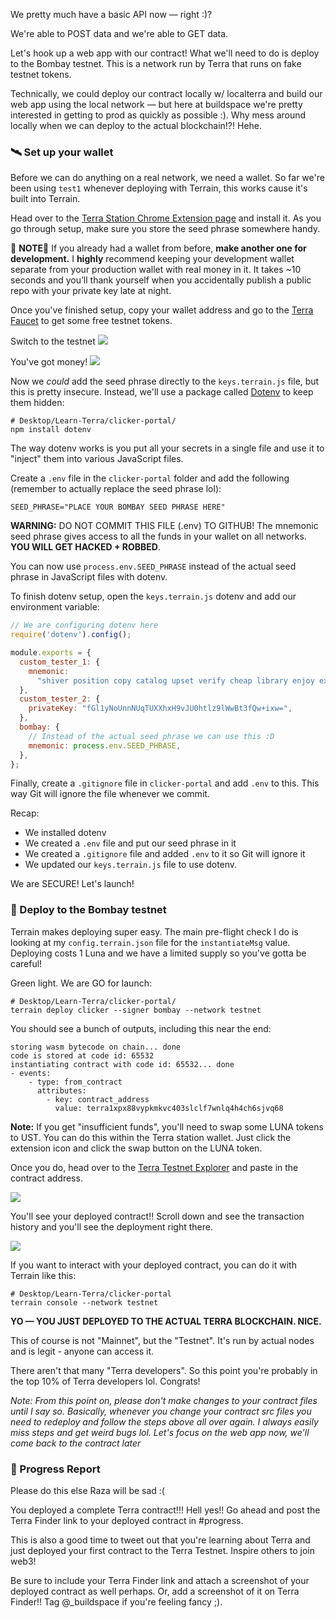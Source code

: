 We pretty much have a basic API now — right :)?

We're able to POST data and we're able to GET data.

Let's hook up a web app with our contract! What we'll need to do is deploy to the Bombay testnet. This is a network run by Terra that runs on fake testnet tokens.

Technically, we could deploy our contract locally w/ localterra and build our web app using the local network — but here at buildspace we're pretty interested in getting to prod as quickly as possible :). Why mess around locally when we can deploy to the actual blockchain!?! Hehe.

### 🛰  Set up your wallet
Before we can do anything on a real network, we need a wallet. So far we're been using `test1` whenever deploying with Terrain, this works cause it's built into Terrain. 

Head over to the [Terra Station Chrome Extension page](https://chrome.google.com/webstore/detail/terra-station-wallet/aiifbnbfobpmeekipheeijimdpnlpgpp) and install it. As you go through setup, make sure you store the seed phrase somewhere handy.

🚨 **NOTE**🚨
If you already had a wallet from before, **make another one for development.** I **highly** recommend keeping your development wallet separate from your production wallet with real money in it. It takes ~10 seconds and you’ll thank yourself when you accidentally publish a public repo with your private key late at night.

Once you've finished setup, copy your wallet address and go to the [Terra Faucet](https://faucet.terra.money/) to get some free testnet tokens.

Switch to the testnet 
![](https://hackmd.io/_uploads/SJWizlRVc.png)


You've got money!
![](https://hackmd.io/_uploads/SyvtzeRVc.png)


Now we *could* add the seed phrase directly to the `keys.terrain.js` file, but this is pretty insecure. Instead, we'll use a package called [Dotenv](https://www.npmjs.com/package/dotenv) to keep them hidden:
```
# Desktop/Learn-Terra/clicker-portal/
npm install dotenv
```
The way dotenv works is you put all your secrets in a single file and use it to "inject" them into various JavaScript files. 

Create a `.env` file in the `clicker-portal` folder and add the following (remember to actually replace the seed phrase lol):
```
SEED_PHRASE="PLACE YOUR BOMBAY SEED PHRASE HERE"
```
**WARNING:** DO NOT COMMIT THIS FILE (.env) TO GITHUB! The mnemonic seed phrase gives access to all the funds in your wallet on all networks. **YOU WILL GET HACKED + ROBBED**.

You can now use `process.env.SEED_PHRASE` instead of the actual seed phrase in JavaScript files with dotenv.

To finish dotenv setup, open the `keys.terrain.js` dotenv and add our environment variable:
```js
// We are configuring dotenv here 
require('dotenv').config();

module.exports = {
  custom_tester_1: {
    mnemonic:
      "shiver position copy catalog upset verify cheap library enjoy extend second peasant basic kit polar business document shrug pass chuckle lottery blind ecology stand",
  },
  custom_tester_2: {
    privateKey: "fGl1yNoUnnNUqTUXXhxH9vJU0htlz9lWwBt3fQw+ixw=",
  },
  bombay: {
    // Instead of the actual seed phrase we can use this :D
    mnemonic: process.env.SEED_PHRASE,
  },
};
```

Finally, create a `.gitignore` file in `clicker-portal` and add `.env` to this. This way Git will ignore the file whenever we commit.

Recap:
* We installed dotenv
* We created a `.env` file and put our seed phrase in it
* We created a `.gitignore` file and added `.env` to it so Git will ignore it
* We updated our `keys.terrain.js` file to use dotenv.

We are SECURE! Let's launch!

### 🚀 Deploy to the Bombay testnet
Terrain makes deploying super easy. The main pre-flight check I do is looking at my `config.terrain.json` file for the `instantiateMsg` value. Deploying costs 1 Luna and we have a limited supply so you've gotta be careful!

Green light. We are GO for launch:
```
# Desktop/Learn-Terra/clicker-portal/
terrain deploy clicker --signer bombay --network testnet
```

You should see a bunch of outputs, including this near the end:
```
storing wasm bytecode on chain... done
code is stored at code id: 65532
instantiating contract with code id: 65532... done
- events:
    - type: from_contract
      attributes:
        - key: contract_address
          value: terra1xpx88vypkmkvc403slclf7wnlq4h4ch6sjvq68
```

**Note:** If you get "insufficient funds", you'll need to swap some LUNA tokens to UST. You can do this within the Terra station wallet. Just click the extension icon and click the swap button on the LUNA token.

Once you do, head over to the [Terra Testnet Explorer](https://finder.terra.money/testnet/) and paste in the contract address. 

![](https://hackmd.io/_uploads/r1a0geREc.png)

You'll see your deployed contract!! Scroll down and see the transaction history and you'll see the deployment right there.

![](https://hackmd.io/_uploads/BkeaFeVCVc.png)

If you want to interact with your deployed contract, you can do it with Terrain like this:
```
# Desktop/Learn-Terra/clicker-portal
terrain console --network testnet
```

**YO — YOU JUST DEPLOYED TO THE ACTUAL TERRA BLOCKCHAIN. NICE.**

This of course is not "Mainnet", but the "Testnet". It's  run by actual nodes and is legit - anyone can access it.

There aren't that many "Terra developers". So this point you're probably in the top 10% of Terra developers lol. Congrats!

*Note: From this point on, please don't make changes to your contract files until I say so. Basically, whenever you change your contract src files you need to redeploy and follow the steps above all over again. I always easily miss steps and get weird bugs lol. Let's focus on the web app now, we'll come back to the contract later*

### 🚨 Progress Report
Please do this else Raza will be sad :(

You deployed a complete Terra contract!!! Hell yes!! Go ahead and post the Terra Finder link to your deployed contract in #progress.

This is also a good time to tweet out that you're learning about Terra and just deployed your first contract to the Terra Testnet. Inspire others to join web3!

Be sure to include your Terra Finder link and attach a screenshot of your deployed contract as well perhaps. Or, add a screenshot of it on Terra Finder!! Tag @_buildspace if you're feeling fancy ;).

